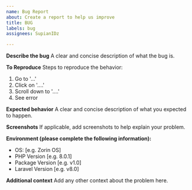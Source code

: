 ```yaml
---
name: Bug Report
about: Create a report to help us improve
title: BUG
labels: bug
assignees: SupianIDz

---
```


**Describe the bug**
A clear and concise description of what the bug is.

**To Reproduce**
Steps to reproduce the behavior:
1. Go to '...'
2. Click on '....'
3. Scroll down to '....'
4. See error

**Expected behavior**
A clear and concise description of what you expected to happen.

**Screenshots**
If applicable, add screenshots to help explain your problem.

**Environment (please complete the following information):**
 - OS: [e.g. Zorin OS]
 - PHP Version [e.g. 8.0.1]
 - Package Version [e.g.  v1.0]
 - Laravel Version [e.g. v8.0]

**Additional context**
Add any other context about the problem here.
